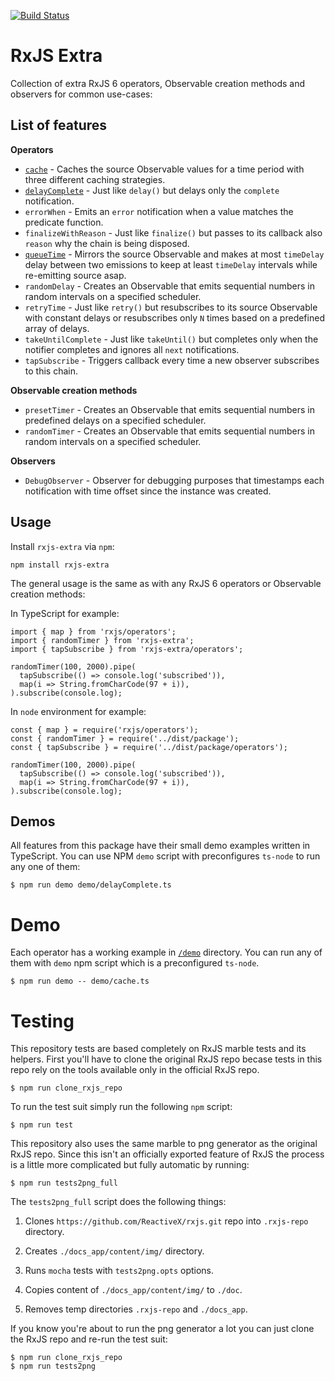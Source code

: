 [![Build Status](https://travis-ci.org/martinsik/rxjs-extra.svg?branch=master)](https://travis-ci.org/martinsik/rxjs-extra)

# RxJS Extra

Collection of extra RxJS 6 operators, Observable creation methods and observers for common use-cases:

## List of features

**Operators**

 - [`cache`](https://github.com/martinsik/rxjs-extra/blob/master/doc/cache.md) - Caches the source Observable values for a time period with three different caching strategies.
 - [`delayComplete`](https://github.com/martinsik/rxjs-extra/blob/master/doc/delayComplete.md) - Just like `delay()` but delays only the `complete` notification.
 - `errorWhen` - Emits an `error` notification when a value matches the predicate function.
 - `finalizeWithReason` - Just like `finalize()` but passes to its callback also `reason` why the chain is being disposed.
 - [`queueTime`](https://github.com/martinsik/rxjs-extra/blob/master/doc/queueTime.md) - Mirrors the source Observable and makes at most `timeDelay` delay between two emissions to keep at least `timeDelay` intervals while re-emitting source asap.
 - `randomDelay` - Creates an Observable that emits sequential numbers in random intervals on a specified scheduler.
 - `retryTime` - Just like `retry()` but resubscribes to its source Observable with constant delays or resubscribes only `N` times based on a predefined array of delays.
 - `takeUntilComplete` - Just like `takeUntil()` but completes only when the notifier completes and ignores all `next` notifications.
 - `tapSubscribe` - Triggers callback every time a new observer subscribes to this chain.
 
**Observable creation methods**

 - `presetTimer` - Creates an Observable that emits sequential numbers in predefined delays on a specified scheduler.
 - `randomTimer` - Creates an Observable that emits sequential numbers in random intervals on a specified scheduler.
 
**Observers**

 - `DebugObserver` - Observer for debugging purposes that timestamps each notification with time offset since the instance was created.

## Usage

Install `rxjs-extra` via `npm`:

```
npm install rxjs-extra
```

The general usage is the same as with any RxJS 6 operators or Observable creation methods:

In TypeScript for example:

```
import { map } from 'rxjs/operators';
import { randomTimer } from 'rxjs-extra';
import { tapSubscribe } from 'rxjs-extra/operators';

randomTimer(100, 2000).pipe(
  tapSubscribe(() => console.log('subscribed')),
  map(i => String.fromCharCode(97 + i)),
).subscribe(console.log);
```

In `node` environment for example:

```
const { map } = require('rxjs/operators');
const { randomTimer } = require('../dist/package');
const { tapSubscribe } = require('../dist/package/operators');

randomTimer(100, 2000).pipe(
  tapSubscribe(() => console.log('subscribed')),
  map(i => String.fromCharCode(97 + i)),
).subscribe(console.log);
```

## Demos

All features from this package have their small demo examples written in TypeScript. You can use NPM `demo` script with preconfigures `ts-node` to run any one of them:

```
$ npm run demo demo/delayComplete.ts
```

# Demo

Each operator has a working example in [`/demo`](https://github.com/martinsik/rxjs-extra/blob/master/demo) directory. You can run any of them with `demo` npm script which is a preconfigured `ts-node`.

```
$ npm run demo -- demo/cache.ts
```

# Testing

This repository tests are based completely on RxJS marble tests and its helpers. First you'll have to clone the original RxJS repo becase tests in this repo rely on the tools available only in the official RxJS repo.
                                                                                
```
$ npm run clone_rxjs_repo
```
 
To run the test suit simply run the following `npm` script:

```
$ npm run test
```

This repository also uses the same marble to png generator as the original RxJS repo. Since this isn't an officially exported feature of RxJS the process is a little more complicated but fully automatic by running:

```
$ npm run tests2png_full
```

The `tests2png_full` script does the following things:

1. Clones `https://github.com/ReactiveX/rxjs.git` repo into `.rxjs-repo` directory.

2. Creates `./docs_app/content/img/` directory.

3. Runs `mocha` tests with `tests2png.opts` options.

4. Copies content of `./docs_app/content/img/` to `./doc`.

5. Removes temp directories `.rxjs-repo` and `./docs_app`.

If you know you're about to run the png generator a lot you can just clone the RxJS repo and re-run the test suit:

 ```
$ npm run clone_rxjs_repo
$ npm run tests2png
 ```

